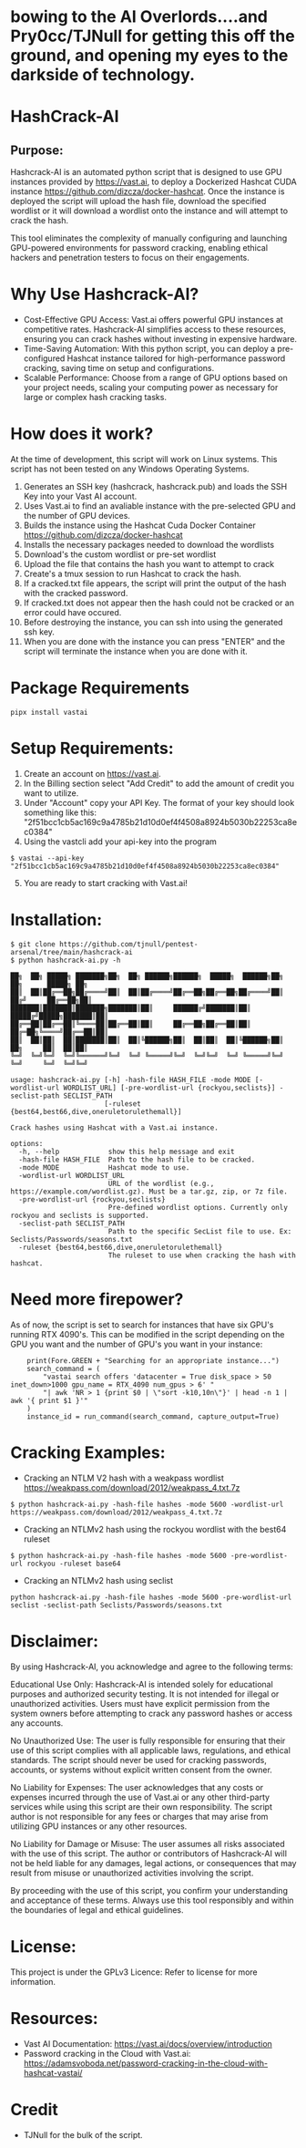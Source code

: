 
# bowing to the AI Overlords....and Pry0cc/TJNull for getting this off the ground, and opening my eyes to the darkside of technology.
# HashCrack-AI 

## Purpose:
Hashcrack-AI is an automated python script that is designed to use GPU instances provided by https://vast.ai, to deploy a Dockerized Hashcat CUDA instance https://github.com/dizcza/docker-hashcat. Once the instance is deployed the script will upload the hash file, download the specified wordlist or it will download a wordlist onto the instance and will attempt to crack the hash.

This tool eliminates the complexity of manually configuring and launching GPU-powered environments for password cracking, enabling ethical hackers and penetration testers to focus on their engagements.

# Why Use Hashcrack-AI?

- Cost-Effective GPU Access: Vast.ai offers powerful GPU instances at competitive rates. Hashcrack-AI simplifies access to these resources, ensuring you can crack hashes without investing in expensive hardware.
- Time-Saving Automation: With this python script, you can deploy a pre-configured Hashcat instance tailored for high-performance password cracking, saving time on setup and configurations.
- Scalable Performance: Choose from a range of GPU options based on your project needs, scaling your computing power as necessary for large or complex hash cracking tasks.

# How does it work?

At the time of development, this script will work on Linux systems. This script has not been tested on any Windows Operating Systems.

1. Generates an SSH key (hashcrack, hashcrack.pub) and loads the SSH Key into your Vast AI account.
2. Uses Vast.ai to find an avaliable instance with the pre-selected GPU and the number of GPU devices.
3. Builds the instance using the Hashcat Cuda Docker Container https://github.com/dizcza/docker-hashcat
4. Installs the necessary packages needed to download the wordlists
5. Download's the custom wordlist or pre-set wordlist
6. Upload the file that contains the hash you want to attempt to crack
7. Create's a tmux session to run Hashcat to crack the hash.
8. If a cracked.txt file appears, the script will print the output of the hash with the cracked password.
9. If cracked.txt does not appear then the hash could not be cracked or an error could have occured.
10. Before destroying the instance, you can ssh into using the generated ssh key.
11. When you are done with the instance you can press "ENTER" and the script will terminate the instance when you are done with it.

# Package Requirements

```
pipx install vastai
```

# Setup Requirements: 

1. Create an account on https://vast.ai.
2. In the Billing section select "Add Credit" to add the amount of credit you want to utilize.
3. Under "Account" copy your API Key. The format of your key should look something like this: "2f51bcc1cb5ac169c9a4785b21d10d0ef4f4508a8924b5030b22253ca8ec0384"
4. Using the vastcli add your api-key into the program

```
$ vastai --api-key "2f51bcc1cb5ac169c9a4785b21d10d0ef4f4508a8924b5030b22253ca8ec0384"
```

5. You are ready to start cracking with Vast.ai!

# Installation:

```
$ git clone https://github.com/tjnull/pentest-arsenal/tree/main/hashcrack-ai
$ python hashcrack-ai.py -h

██╗  ██╗ █████╗ ███████╗██╗  ██╗ ██████╗██████╗  █████╗  ██████╗██╗  ██╗      █████╗ ██╗                                                                                                                        
██║  ██║██╔══██╗██╔════╝██║  ██║██╔════╝██╔══██╗██╔══██╗██╔════╝██║ ██╔╝     ██╔══██╗██║                                                                                                                        
███████║███████║███████╗███████║██║     ██████╔╝███████║██║     █████╔╝█████╗███████║██║                                                                                                                        
██╔══██║██╔══██║╚════██║██╔══██║██║     ██╔══██╗██╔══██║██║     ██╔═██╗╚════╝██╔══██║██║                                                                                                                        
██║  ██║██║  ██║███████║██║  ██║╚██████╗██║  ██║██║  ██║╚██████╗██║  ██╗     ██║  ██║██║                                                                                                                        
╚═╝  ╚═╝╚═╝  ╚═╝╚══════╝╚═╝  ╚═╝ ╚═════╝╚═╝  ╚═╝╚═╝  ╚═╝ ╚═════╝╚═╝  ╚═╝     ╚═╝  ╚═╝╚═╝                                                                                                                        
                                                                                                                                                                                                                
usage: hashcrack-ai.py [-h] -hash-file HASH_FILE -mode MODE [-wordlist-url WORDLIST_URL] [-pre-wordlist-url {rockyou,seclists}] -seclist-path SECLIST_PATH
                       [-ruleset {best64,best66,dive,oneruletorulethemall}]

Crack hashes using Hashcat with a Vast.ai instance.
                                                                                                                                                                                                                
options:                                                                                                                                                                                                        
  -h, --help            show this help message and exit                                                                                                                                                         
  -hash-file HASH_FILE  Path to the hash file to be cracked.                                                                                                                                                    
  -mode MODE            Hashcat mode to use.                                                                                                                                                                    
  -wordlist-url WORDLIST_URL                                                                                                                                                                                    
                        URL of the wordlist (e.g., https://example.com/wordlist.gz). Must be a tar.gz, zip, or 7z file.                                                                                         
  -pre-wordlist-url {rockyou,seclists}                                                                                                                                                                          
                        Pre-defined wordlist options. Currently only rockyou and seclists is supported.                                                                                                         
  -seclist-path SECLIST_PATH                                                                                                                                                                                    
                        Path to the specific SecList file to use. Ex: Seclists/Passwords/seasons.txt                                                                                                            
  -ruleset {best64,best66,dive,oneruletorulethemall}                                                                                                                                                            
                        The ruleset to use when cracking the hash with hashcat.                                                                                                                                 

```

# Need more firepower?

As of now, the script is set to search for instances that have six GPU's running RTX 4090's. This can be modified in the script depending on the GPU you want and the number of GPU's you want in your instance: 

```
    print(Fore.GREEN + "Searching for an appropriate instance...")
    search_command = (
        "vastai search offers 'datacenter = True disk_space > 50 inet_down>1000 gpu_name = RTX_4090 num_gpus > 6' "
        "| awk 'NR > 1 {print $0 | \"sort -k10,10n\"}' | head -n 1 | awk '{ print $1 }'"
    )
    instance_id = run_command(search_command, capture_output=True)
```

# Cracking Examples: 

- Cracking an NTLM V2 hash with a weakpass wordlist https://weakpass.com/download/2012/weakpass_4.txt.7z
```
$ python hashcrack-ai.py -hash-file hashes -mode 5600 -wordlist-url https://weakpass.com/download/2012/weakpass_4.txt.7z
```

- Cracking an NTLMv2 hash using the rockyou wordlist with the best64 ruleset

```
$ python hashcrack-ai.py -hash-file hashes -mode 5600 -pre-wordlist-url rockyou -ruleset base64
```

- Cracking an NTLMv2 hash using seclist
```
python hashcrack-ai.py -hash-file hashes -mode 5600 -pre-wordlist-url seclist -seclist-path Seclists/Passwords/seasons.txt
```

# Disclaimer:

By using Hashcrack-AI, you acknowledge and agree to the following terms:

Educational Use Only: Hashcrack-AI is intended solely for educational purposes and authorized security testing. It is not intended for illegal or unauthorized activities. Users must have explicit permission from the system owners before attempting to crack any password hashes or access any accounts.

No Unauthorized Use: The user is fully responsible for ensuring that their use of this script complies with all applicable laws, regulations, and ethical standards. The script should never be used for cracking passwords, accounts, or systems without explicit written consent from the owner.

No Liability for Expenses: The user acknowledges that any costs or expenses incurred through the use of Vast.ai or any other third-party services while using this script are their own responsibility. The script author is not responsible for any fees or charges that may arise from utilizing GPU instances or any other resources.

No Liability for Damage or Misuse: The user assumes all risks associated with the use of this script. The author or contributors of Hashcrack-AI will not be held liable for any damages, legal actions, or consequences that may result from misuse or unauthorized activities involving the script.

By proceeding with the use of this script, you confirm your understanding and acceptance of these terms. Always use this tool responsibly and within the boundaries of legal and ethical guidelines.

# License: 

This project is under the GPLv3 Licence: Refer to license for more information.

# Resources: 

- Vast AI Documentation: https://vast.ai/docs/overview/introduction
- Password cracking in the Cloud with Vast.ai: https://adamsvoboda.net/password-cracking-in-the-cloud-with-hashcat-vastai/

# Credit
- TJNull for the bulk of the script.
